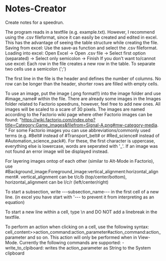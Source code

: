 # Notes-Creator

Create notes for a speedrun.

The program reads in a textfile (e.g. example.txt).
However, I recommend using the .csv fileformat, since it can easily be created and edited in excel. This has the advantage of seeing the table structure while creating the file.
  Saving from excel:  Use the save-as function and select the .csv fileformat.
  Loading into excel: Open Excel -> Open .csv file -> Select first option (separated) -> Select only semicolon -> Finish
If you don't want to/cannot use excel: Each row in the file creates a new row in the table. To separate two cells use a semicolon (';')

The first line in the file is the header and defines the number of columns. No row can be longer than the header, shorter rows are filled with empty cells.

To use an image, put the image (.png format!!) into the image folder and use #image_name# within the file.
There are already some images in the Images folder related to Factorio speedruns, however, feel free to add new ones. All images will be scaled to a scare of 30 pixels.
The images are named according to the Factorio wiki page where other Factorio images can be found: "https://wiki.factorio.com/index.php?title=Category:Game_images&filefrom=Signal-A.png#mw-category-media. " For some Factorio images you can use abbreviations/commonly used terms (e.g. #Belt# instead of #Transport_belt# or #Red_science# instead of #Automation_science_pack#). For these, the first character is uppercase, everything else is lowercase, words are seperated with '_'.
If an image was not found an error image will be displayed instead.

For layering images ontop of each other (similar to Alt-Mode in Factorio), use #Background_image:Foreground_image:vertical_alignment:horizontal_alignment#. vertical_alignment can be t/c/b (top/center/bottom), horizontal_alignment can be l/c/r (left/center/right)

To start a subsection, write ---subsection_name--- in the first cell of a new line. (in excel you have start with '--- to prevent it from interpreting as an equation)

To start a new line within a cell, type \n and DO NOT add a linebreak in the textfile.

To perform an action when clicking on a cell, use the following syntax:
	cell_content>>action_command:action_parameter#action_command:action_parameter
and so on.
This action will only be performed when in View-Mode.
Currently the following commands are supported:
	- write_to_clpiboard: writes the action_parameter as String to the System clipboard